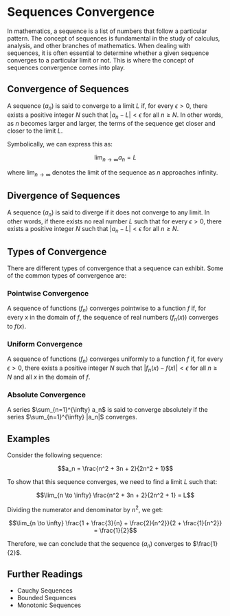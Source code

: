 # Sequences Convergence

In mathematics, a sequence is a list of numbers that follow a particular pattern. The concept of sequences is fundamental in the study of calculus, analysis, and other branches of mathematics. When dealing with sequences, it is often essential to determine whether a given sequence converges to a particular limit or not. This is where the concept of sequences convergence comes into play.

## Convergence of Sequences

A sequence $(a_n)$ is said to converge to a limit $L$ if, for every $\epsilon > 0$, there exists a positive integer $N$ such that $|a_n - L| < \epsilon$ for all $n \geq N$. In other words, as $n$ becomes larger and larger, the terms of the sequence get closer and closer to the limit $L$.

Symbolically, we can express this as:

$$\lim_{n \to \infty} a_n = L$$

where $\lim_{n \to \infty}$ denotes the limit of the sequence as $n$ approaches infinity.

## Divergence of Sequences

A sequence $(a_n)$ is said to diverge if it does not converge to any limit. In other words, if there exists no real number $L$ such that for every $\epsilon > 0$, there exists a positive integer $N$ such that $|a_n - L| < \epsilon$ for all $n \geq N$.

## Types of Convergence

There are different types of convergence that a sequence can exhibit. Some of the common types of convergence are:

### Pointwise Convergence

A sequence of functions $(f_n)$ converges pointwise to a function $f$ if, for every $x$ in the domain of $f$, the sequence of real numbers $(f_n(x))$ converges to $f(x)$.

### Uniform Convergence

A sequence of functions $(f_n)$ converges uniformly to a function $f$ if, for every $\epsilon > 0$, there exists a positive integer $N$ such that $|f_n(x) - f(x)| < \epsilon$ for all $n \geq N$ and all $x$ in the domain of $f$.

### Absolute Convergence

A series $\sum_{n=1}^{\infty} a_n$ is said to converge absolutely if the series $\sum_{n=1}^{\infty} |a_n|$ converges.

## Examples

Consider the following sequence:

$$a_n = \frac{n^2 + 3n + 2}{2n^2 + 1}$$

To show that this sequence converges, we need to find a limit $L$ such that:

$$\lim_{n \to \infty} \frac{n^2 + 3n + 2}{2n^2 + 1} = L$$

Dividing the numerator and denominator by $n^2$, we get:

$$\lim_{n \to \infty} \frac{1 + \frac{3}{n} + \frac{2}{n^2}}{2 + \frac{1}{n^2}} = \frac{1}{2}$$

Therefore, we can conclude that the sequence $(a_n)$ converges to $\frac{1}{2}$.

## Further Readings

- Cauchy Sequences
- Bounded Sequences
- Monotonic Sequences
